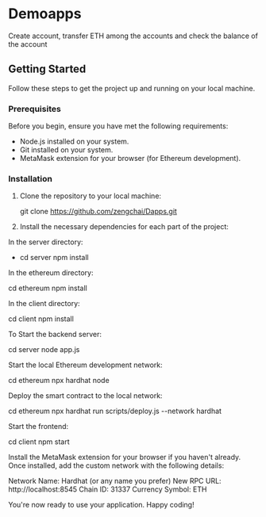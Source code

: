 # Demoapps

Create account, transfer ETH among the accounts and check the balance of the account

## Getting Started

Follow these steps to get the project up and running on your local machine.

### Prerequisites

Before you begin, ensure you have met the following requirements:

- Node.js installed on your system.
- Git installed on your system.
- MetaMask extension for your browser (for Ethereum development).

### Installation

1. Clone the repository to your local machine:

   git clone https://github.com/zengchai/Dapps.git


2. Install the necessary dependencies for each part of the project:

In the server directory:

- cd server
   npm install

In the ethereum directory:

   cd ethereum
   npm install

In the client directory:

   cd client
   npm install

To Start the backend server:

   cd server
   node app.js

Start the local Ethereum development network:

   cd ethereum
   npx hardhat node

Deploy the smart contract to the local network:

   cd ethereum
   npx hardhat run scripts/deploy.js --network hardhat

Start the frontend:

   cd client
   npm start

Install the MetaMask extension for your browser if you haven't already. Once installed, add the custom network with the following details:

Network Name: Hardhat (or any name you prefer)
New RPC URL: http://localhost:8545
Chain ID: 31337
Currency Symbol: ETH

You're now ready to use your application. Happy coding!